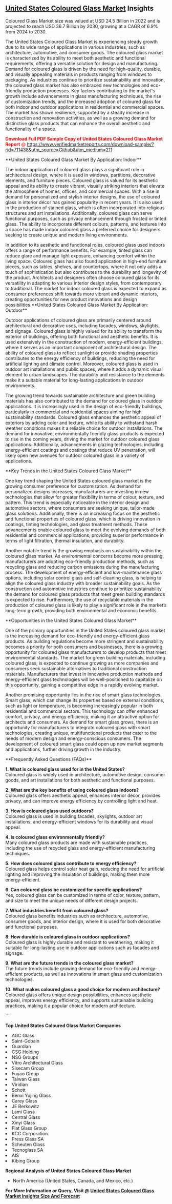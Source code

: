 <h2><a href="https://www.verifiedmarketreports.com/download-sample/?rid=711438&amp;utm_source=Github&amp;utm_medium=211" target="_blank">United States Coloured Glass Market</a> Insights</h2><p>Coloured Glass Market size was valued at USD 24.5 Billion in 2022 and is projected to reach USD 36.7 Billion by 2030, growing at a CAGR of 6.9% from 2024 to 2030.</p><p><p>The United States Coloured Glass Market is experiencing steady growth due to its wide range of applications in various industries, such as architecture, automotive, and consumer goods. The coloured glass market is characterized by its ability to meet both aesthetic and functional requirements, offering a versatile solution for design and manufacturing. Demand for coloured glass is driven by the need for high-quality, durable, and visually appealing materials in products ranging from windows to packaging. As industries continue to prioritize sustainability and innovation, the coloured glass market has also embraced new technologies and eco-friendly production processes. Key factors contributing to the market's growth include advancements in glass manufacturing techniques, the rise of customization trends, and the increased adoption of coloured glass for both indoor and outdoor applications in residential and commercial spaces. The market has shown resilience, supported by a steady increase in construction and renovation activities, as well as a growing demand for distinctive glass products that can enhance the overall aesthetic and functionality of a space. <p><span class=""><span style="color: #ff0000;"><strong>Download Full PDF Sample Copy of United States Coloured Glass Market Report</strong> @ </span><a href="https://www.verifiedmarketreports.com/download-sample/?rid=711438&amp;utm_source=Github&amp;utm_medium=211" target="_blank">https://www.verifiedmarketreports.com/download-sample/?rid=711438&amp;utm_source=Github&amp;utm_medium=211</a></span></p></p><p>**United States Coloured Glass Market By Application: Indoor**</p><p>The indoor application of coloured glass plays a significant role in architectural design, where it is used in windows, partitions, decorative elements, and furniture pieces. Coloured glass is valued for its aesthetic appeal and its ability to create vibrant, visually striking interiors that elevate the atmosphere of homes, offices, and commercial spaces. With a rise in demand for personalized and stylish interior designs, the use of coloured glass in interior décor has gained popularity in recent years. It is also used in the production of stained glass, which is often incorporated into religious structures and art installations. Additionally, coloured glass can serve functional purposes, such as privacy enhancement through frosted or tinted glass. The ability to incorporate different colours, patterns, and textures into a space has made indoor coloured glass a preferred choice for designers seeking to create unique and modern living environments. <p>In addition to its aesthetic and functional roles, coloured glass used indoors offers a range of performance benefits. For example, tinted glass can reduce glare and manage light exposure, enhancing comfort within the living space. Coloured glass has also found application in high-end furniture pieces, such as tables, shelves, and countertops, where it not only adds a touch of sophistication but also contributes to the durability and longevity of the product. Architects and designers often choose coloured glass for its versatility in adapting to various interior design styles, from contemporary to traditional. The market for indoor coloured glass is expected to expand as consumer preferences shift towards more vibrant and dynamic interiors, creating opportunities for new product innovations and design possibilities.**United States Coloured Glass Market By Application: Outdoor**</p><p>Outdoor applications of coloured glass are primarily centered around architectural and decorative uses, including facades, windows, skylights, and signage. Coloured glass is highly valued for its ability to transform the exterior of buildings, offering both functional and aesthetic benefits. It is used extensively in the construction of modern, energy-efficient buildings, where it serves as an important component of architectural design. The ability of coloured glass to reflect sunlight or provide shading properties contributes to the energy efficiency of buildings, reducing the need for artificial lighting and climate control. Moreover, coloured glass is used in outdoor art installations and public spaces, where it adds a dynamic visual element to urban landscapes. The durability and resistance to the elements make it a suitable material for long-lasting applications in outdoor environments.<p>The growing trend towards sustainable architecture and green building materials has also contributed to the demand for coloured glass in outdoor applications. It is increasingly used in the design of eco-friendly buildings, particularly in commercial and residential spaces aiming for high sustainability standards. Coloured glass enhances the aesthetic appeal of exteriors by adding color and texture, while its ability to withstand harsh weather conditions makes it a reliable choice for outdoor installations. The demand for innovative, environmentally friendly glass products is expected to rise in the coming years, driving the market for outdoor coloured glass applications. Additionally, advancements in glazing technologies, including energy-efficient coatings and coatings that reduce UV penetration, will likely open new avenues for outdoor coloured glass in a variety of applications.<p>**Key Trends in the United States Coloured Glass Market**</p><p>One key trend shaping the United States coloured glass market is the growing consumer preference for customization. As demand for personalized designs increases, manufacturers are investing in new technologies that allow for greater flexibility in terms of colour, texture, and pattern. This trend is especially noticeable in the interior design and automotive sectors, where consumers are seeking unique, tailor-made glass solutions. Additionally, there is an increasing focus on the aesthetic and functional properties of coloured glass, which is driving innovation in coatings, tinting technologies, and glass treatment methods. These advancements enable coloured glass to meet the evolving demands of both residential and commercial applications, providing superior performance in terms of light filtration, thermal insulation, and durability.<p>Another notable trend is the growing emphasis on sustainability within the coloured glass market. As environmental concerns become more pressing, manufacturers are adopting eco-friendly production methods, such as recycling glass and reducing carbon emissions during the manufacturing process. The development of energy-efficient and low-maintenance glass options, including solar control glass and self-cleaning glass, is helping to align the coloured glass industry with broader sustainability goals. As the construction and automotive industries continue to prioritize sustainability, the demand for coloured glass products that meet green building standards is expected to rise. Furthermore, the use of recyclable materials in the production of coloured glass is likely to play a significant role in the market’s long-term growth, providing both environmental and economic benefits.<p>**Opportunities in the United States Coloured Glass Market**</p><p>One of the primary opportunities in the United States coloured glass market is the increasing demand for eco-friendly and energy-efficient glass products. As building regulations become more stringent and sustainability becomes a priority for both consumers and businesses, there is a growing opportunity for coloured glass manufacturers to develop products that meet environmental standards. The market for green building materials, including coloured glass, is expected to continue growing as more companies and consumers seek sustainable alternatives to traditional construction materials. Manufacturers that invest in innovative production methods and energy-efficient glass technologies will be well-positioned to capitalize on this opportunity, gaining a competitive edge in a rapidly evolving market.<p>Another promising opportunity lies in the rise of smart glass technologies. Smart glass, which can change its properties based on external conditions, such as light or temperature, is becoming increasingly popular in both residential and commercial sectors. This technology can offer enhanced comfort, privacy, and energy efficiency, making it an attractive option for architects and consumers. As demand for smart glass grows, there is an opportunity for manufacturers to integrate coloured glass with smart technologies, creating unique, multifunctional products that cater to the needs of modern design and energy-conscious consumers. The development of coloured smart glass could open up new market segments and applications, further driving growth in the industry.<p>**Frequently Asked Questions (FAQs)**</p><p><strong>1. What is coloured glass used for in the United States?</strong><br>Coloured glass is widely used in architecture, automotive design, consumer goods, and art installations for both aesthetic and functional purposes.</p><p><strong>2. What are the key benefits of using coloured glass indoors?</strong><br>Coloured glass offers aesthetic appeal, enhances interior décor, provides privacy, and can improve energy efficiency by controlling light and heat.</p><p><strong>3. How is coloured glass used outdoors?</strong><br>Coloured glass is used in building facades, skylights, outdoor art installations, and energy-efficient windows for its durability and visual appeal.</p><p><strong>4. Is coloured glass environmentally friendly?</strong><br>Many coloured glass products are made with sustainable practices, including the use of recycled glass and energy-efficient manufacturing techniques.</p><p><strong>5. How does coloured glass contribute to energy efficiency?</strong><br>Coloured glass helps control solar heat gain, reducing the need for artificial lighting and improving the insulation of buildings, making them more energy-efficient.</p><p><strong>6. Can coloured glass be customized for specific applications?</strong><br>Yes, coloured glass can be customized in terms of color, texture, pattern, and size to meet the unique needs of different design projects.</p><p><strong>7. What industries benefit from coloured glass?</strong><br>Coloured glass benefits industries such as architecture, automotive, consumer goods, and interior design, where it is used for both decorative and functional purposes.</p><p><strong>8. How durable is coloured glass in outdoor applications?</strong><br>Coloured glass is highly durable and resistant to weathering, making it suitable for long-lasting use in outdoor applications such as facades and signage.</p><p><strong>9. What are the future trends in the coloured glass market?</strong><br>The future trends include growing demand for eco-friendly and energy-efficient products, as well as innovations in smart glass and customization technologies.</p><p><strong>10. What makes coloured glass a good choice for modern architecture?</strong><br>Coloured glass offers unique design possibilities, enhances aesthetic appeal, improves energy efficiency, and supports sustainable building practices, making it a popular choice for modern architecture.</p>```</p><p><strong>Top United States Coloured Glass Market Companies</strong></p><div data-test-id=""><p><li>AGC Glass</li><li> Saint-Gobain</li><li> Guardian</li><li> CSG Holding</li><li> NSG Groups</li><li> Vitro Architectural Glass</li><li> Sisecam Group</li><li> Fuyao Group</li><li> Taiwan Glass</li><li> Viridian</li><li> Schott</li><li> Benxi Yujing Glass</li><li> Carey Glass</li><li> JE Berkowitz</li><li> Lami Glass</li><li> Central Glass</li><li> Xinyi Glass</li><li> Flat Glass Group</li><li> KCC Corporation</li><li> Press Glass SA</li><li> Scheuten Glass</li><li> Tecnoglass SA</li><li> AIS</li><li> Kibing Group</li></p><div><strong>Regional Analysis of&nbsp;United States Coloured Glass Market</strong></div><ul><li dir="ltr"><p dir="ltr">North America&nbsp;(United States, Canada, and Mexico, etc.)</p></li></ul><p><strong>For More Information or Query, Visit @&nbsp;</strong><strong><a href="https://www.verifiedmarketreports.com/product/coloured-glass-market/?utm_source=Github&amp;utm_medium=211" target="_blank">United States Coloured Glass Market Insights Size And Forecast</a></strong></p></div>
